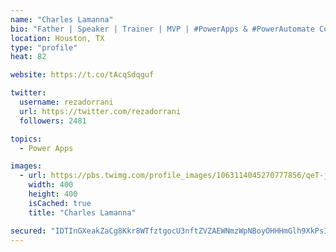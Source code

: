 ```yaml
---
name: "Charles Lamanna"
bio: "Father | Speaker | Trainer | MVP | #PowerApps & #PowerAutomate Community Super User | YouTuber Right-pointing triangle http://youtube.com/c/rezadorrani | Learn - Share - Clockwise rightwards and leftwards open circle arrows"
location: Houston, TX
type: "profile"
heat: 82

website: https://t.co/tAcqSdqguf

twitter:
  username: rezadorrani
  url: https://twitter.com/rezadorrani
  followers: 2481

topics:
  - Power Apps

images:
  - url: https://pbs.twimg.com/profile_images/1063114045270777856/qeT-jpWr_400x400.jpg
    width: 400
    height: 400
    isCached: true
    title: "Charles Lamanna"

secured: "IDTInGXeakZaCg8Kkr8WTfztgocU3nftZVZAEWNmzWpNBoyOHHHmGlh9XkPsIimtGpJhUCO48yBoe5t/F3Mk5jyqkkl0RRqw6J1GcBtV2fJEuIPqt/uOO0ZFtp6PcmKclxq5Fl+UGzT/8svrW5O2tXGcjLjf+r8FIB1e9EQ5F/lLVOYIX3EKv1ZJmA5JhizMgQ32C+W9HCbIYHP14DjKIcvlbMhERhHYHmem+8m8hRMyKFpPAtgfLnO6eGxVvm/owECuUTnOc5EHlEcawMDtt8HmL6sILxINbLiH/SgSwHTEOaoTILATrAooYZl9I69yu6lsncSxSAw9f7Z8aC6u9THfp7MjFGupK7+bv1zg92YBBa5M5lf1NYkGCilXkszgSN/+qbunbZq8NoriUqpsunk4Y1juGOoVAP0/E6wmkG8=;iCqCbERhBH8/v5tTQC89JA=="
---
```


